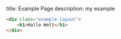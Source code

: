 title: Example Page
description: my example

```html
<div class="example-layout">
    <h1>Hallo Welt</h1>
</div>
```
